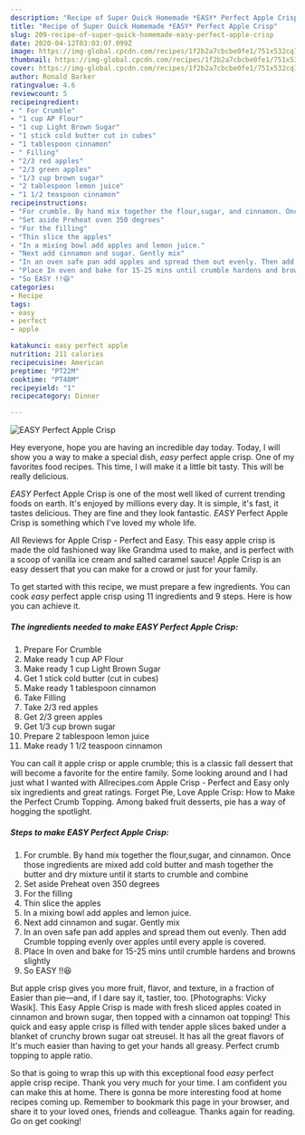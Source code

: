 ```yaml
---
description: "Recipe of Super Quick Homemade *EASY* Perfect Apple Crisp"
title: "Recipe of Super Quick Homemade *EASY* Perfect Apple Crisp"
slug: 209-recipe-of-super-quick-homemade-easy-perfect-apple-crisp
date: 2020-04-12T03:03:07.099Z
image: https://img-global.cpcdn.com/recipes/1f2b2a7cbcbe0fe1/751x532cq70/easy-perfect-apple-crisp-recipe-main-photo.jpg
thumbnail: https://img-global.cpcdn.com/recipes/1f2b2a7cbcbe0fe1/751x532cq70/easy-perfect-apple-crisp-recipe-main-photo.jpg
cover: https://img-global.cpcdn.com/recipes/1f2b2a7cbcbe0fe1/751x532cq70/easy-perfect-apple-crisp-recipe-main-photo.jpg
author: Ronald Barker
ratingvalue: 4.6
reviewcount: 5
recipeingredient:
- " For Crumble"
- "1 cup AP Flour"
- "1 cup Light Brown Sugar"
- "1 stick cold butter cut in cubes"
- "1 tablespoon cinnamon"
- " Filling"
- "2/3 red apples"
- "2/3 green apples"
- "1/3 cup brown sugar"
- "2 tablespoon lemon juice"
- "1 1/2 teaspoon cinnamon"
recipeinstructions:
- "For crumble. By hand mix together the flour,sugar, and cinnamon. Once those ingredients are mixed add cold butter and mash together the butter and dry mixture until it starts to crumble and combine"
- "Set aside Preheat oven 350 degrees"
- "For the filling"
- "Thin slice the apples"
- "In a mixing bowl add apples and lemon juice."
- "Next add cinnamon and sugar. Gently mix"
- "In an oven safe pan add apples and spread them out evenly. Then add Crumble topping evenly over apples until every apple is covered."
- "Place In oven and bake for 15-25 mins until crumble hardens and browns slightly"
- "So EASY !!😆"
categories:
- Recipe
tags:
- easy
- perfect
- apple

katakunci: easy perfect apple 
nutrition: 211 calories
recipecuisine: American
preptime: "PT22M"
cooktime: "PT48M"
recipeyield: "1"
recipecategory: Dinner

---
```



![*EASY* Perfect Apple Crisp](https://img-global.cpcdn.com/recipes/1f2b2a7cbcbe0fe1/751x532cq70/easy-perfect-apple-crisp-recipe-main-photo.jpg)

Hey everyone, hope you are having an incredible day today. Today, I will show you a way to make a special dish, *easy* perfect apple crisp. One of my favorites food recipes. This time, I will make it a little bit tasty. This will be really delicious.

*EASY* Perfect Apple Crisp is one of the most well liked of current trending foods on earth. It's enjoyed by millions every day. It is simple, it's fast, it tastes delicious. They are fine and they look fantastic. *EASY* Perfect Apple Crisp is something which I've loved my whole life.

All Reviews for Apple Crisp - Perfect and Easy. This easy apple crisp is made the old fashioned way like Grandma used to make, and is perfect with a scoop of vanilla ice cream and salted caramel sauce! Apple Crisp is an easy dessert that you can make for a crowd or just for your family.


To get started with this recipe, we must prepare a few ingredients. You can cook *easy* perfect apple crisp using 11 ingredients and 9 steps. Here is how you can achieve it.

##### The ingredients needed to make *EASY* Perfect Apple Crisp:

1. Prepare  For Crumble
1. Make ready 1 cup AP Flour
1. Make ready 1 cup Light Brown Sugar
1. Get 1 stick cold butter (cut in cubes)
1. Make ready 1 tablespoon cinnamon
1. Take  Filling
1. Take 2/3 red apples
1. Get 2/3 green apples
1. Get 1/3 cup brown sugar
1. Prepare 2 tablespoon lemon juice
1. Make ready 1 1/2 teaspoon cinnamon


You can call it apple crisp or apple crumble; this is a classic fall dessert that will become a favorite for the entire family. Some looking around and I had just what I wanted with Allrecipes.com Apple Crisp - Perfect and Easy only six ingredients and great ratings. Forget Pie, Love Apple Crisp: How to Make the Perfect Crumb Topping. Among baked fruit desserts, pie has a way of hogging the spotlight. 

##### Steps to make *EASY* Perfect Apple Crisp:

1. For crumble. By hand mix together the flour,sugar, and cinnamon. Once those ingredients are mixed add cold butter and mash together the butter and dry mixture until it starts to crumble and combine
1. Set aside Preheat oven 350 degrees
1. For the filling
1. Thin slice the apples
1. In a mixing bowl add apples and lemon juice.
1. Next add cinnamon and sugar. Gently mix
1. In an oven safe pan add apples and spread them out evenly. Then add Crumble topping evenly over apples until every apple is covered.
1. Place In oven and bake for 15-25 mins until crumble hardens and browns slightly
1. So EASY !!😆


But apple crisp gives you more fruit, flavor, and texture, in a fraction of Easier than pie—and, if I dare say it, tastier, too. [Photographs: Vicky Wasik]. This Easy Apple Crisp is made with fresh sliced apples coated in cinnamon and brown sugar, then topped with a cinnamon oat topping! This quick and easy apple crisp is filled with tender apple slices baked under a blanket of crunchy brown sugar oat streusel. It has all the great flavors of It&#39;s much easier than having to get your hands all greasy. Perfect crumb topping to apple ratio. 

So that is going to wrap this up with this exceptional food *easy* perfect apple crisp recipe. Thank you very much for your time. I am confident you can make this at home. There is gonna be more interesting food at home recipes coming up. Remember to bookmark this page in your browser, and share it to your loved ones, friends and colleague. Thanks again for reading. Go on get cooking!
